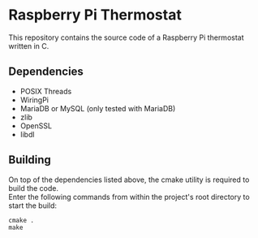 Raspberry Pi Thermostat
==
This repository contains the source code of a Raspberry Pi thermostat written in C.

Dependencies
--
* POSIX Threads
* WiringPi
* MariaDB or MySQL (only tested with MariaDB)
* zlib
* OpenSSL
* libdl

Building
--
On top of the dependencies listed above, the cmake utility is required to build the code.  
Enter the following commands from within the project's root directory to start the build:  
```
cmake .
make
```
